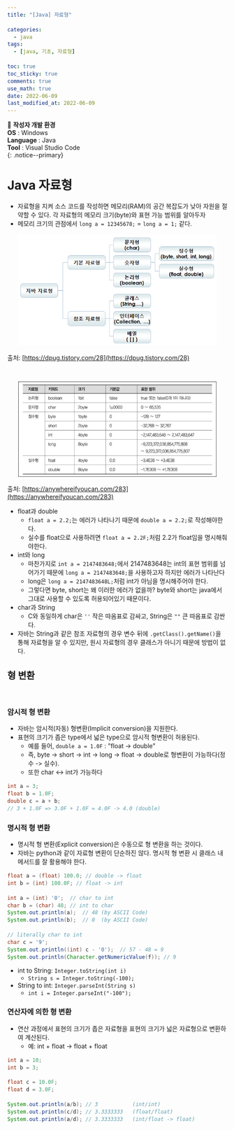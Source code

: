 ```yaml
---
title: "[Java] 자료형"

categories:
  - java
tags:
  - [java, 기초, 자료형]

toc: true
toc_sticky: true
comments: true
use_math: true
date: 2022-06-09
last_modified_at: 2022-06-09
---
```


📌 **작성자 개발 환경** <br>
**OS** : Windows <br>
**Language** : Java<br>
**Tool** : Visual Studio Code<br>
{: .notice--primary}

# Java 자료형

- 자료형을 지켜 소스 코드를 작성하면 메모리(RAM)의 공간 복잡도가 낮아 자원을 절약할 수 있다. 각 자료형의 메모리 크기(byte)와 표현 가능 범위를 알아두자
- 메모리 크기의 관점에서 `long a = 12345678;` = `long a = 1;` 같다.

<p align="center"><img src="/assets/images/javatype.png" width="90%" height="auto"></p>

출처: [https://dpug.tistory.com/28](https://dpug.tistory.com/28)

<br>

<p align="center"><img src="/assets/images/javatypesize.jpg" width="90%" height="auto"></p>

출처: [https://anywhereifyoucan.com/283](https://anywhereifyoucan.com/283)

- float과 double
    - `float a = 2.2;`는 에러가 나타나기 때문에 `double a = 2.2;`로 작성해야한다.
    - 실수를 float으로 사용하려면 `float a = 2.2F;`처럼 2.2가 float임을 명시해줘야한다.
- int와 long
    - 마찬가지로 `int a = 2147483648;`에서 2147483648는 int의 표현 범위를 넘어가기 때문에 `long a = 2147483648;`을 사용하고자 하지만 에러가 나타난다
    - long은 `long a = 2147483648L;`처럼 int가 아님을 명시해주어야 한다.
    - 그렇다면 byte, short는 왜 이러한 에러가 없을까? byte와 short는 java에서 그대로 사용할 수 있도록 허용되어있기 때문이다.
- char과 String
    - C와 동일하게 char은 `''` 작은 따옴표로 감싸고, String은 `""` 큰 따옴표로 감싼다.
- 자바는 String과 같은 참조 자료형의 경우 변수 뒤에 `.getClass().getName()`을 통해 자료형을 알 수 있지만, 원시 자료형의 경우 클래스가 아니기 때문에 방법이 없다.

## 형 변환
<br>

### 암시적 형 변환

- 자바는 암시적(자동) 형변환(Implicit conversion)을 지원한다.
- 표현의 크기가 좁은 type에서 넓은 type으로 암시적 형변환이 허용된다.
    - 예를 들어, `double a = 1.0F` : "float -> double"
    - 즉, byte -> short -> int -> long -> float -> double로 형변환이 가능하다(정수 -> 실수).
    - 또한 char <-> int가 가능하다

```java
int a = 3;
float b = 1.0F;
double c = a + b;  
// 3 + 1.0F => 3.0F + 1.0F = 4.0F -> 4.0 (double)
```

### 명시적 형 변환

- 명시적 형 변환(Explicit conversion)은 수동으로 형 변환을 하는 것이다.
- 자바는 python과 같이 자료형 변환이 단순하진 않다. 명시적 형 변환 시 클래스 내 메서드를 잘 활용해야 한다.

```java
float a = (float) 100.0; // double -> float
int b = (int) 100.0F; // float -> int

int a = (int) '0';  // char to int
char b = (char) 48; // int to char
System.out.println(a);  // 48 (by ASCII Code)
System.out.println(b);  // 0  (by ASCII Code)

// literally char to int
char c = '9';
System.out.println((int) c - '0');  // 57 - 48 = 9
System.out.println(Character.getNumericValue(f)); // 9
```

- int to String: `Integer.toString(int i)`
    - `String s = Integer.toString(-100);`
- String to int: `Integer.parseInt(String s)`
    - `int i = Integer.parseInt("-100");`

### 연산자에 의한 형 변환

- 연산 과정에서 표현의 크기가 좁은 자료형을 표현의 크기가 넓은 자료형으로 변환하여 계산된다.
    - 예: int + float -> float + float

```java
int a = 10;
int b = 3;

float c = 10.0F;
float d = 3.0F;

System.out.println(a/b); // 3           (int/int)
System.out.println(c/d); // 3.3333333   (float/float)
System.out.println(a/d); // 3.3333333   (int/float -> float)
```

